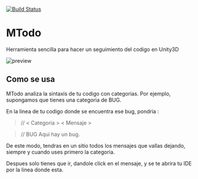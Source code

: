 [![Build Status](https://img.shields.io/badge/Trello-Active-brightgreen.svg)](https://trello.com/b/ZPmPLDJ8)

# MTodo
Herramienta sencilla para hacer un seguimiento del codigo en Unity3D

![preview](https://github.com/lPinchol/MTodo/blob/master/Res/previ.png?raw=true)

Como se usa
---
MTodo analiza la sintaxis de tu codigo con categorias.
Por ejemplo, supongamos que tienes una categoria de BUG.

En la linea de tu codigo donde se encuentra ese bug, pondria :

> // < Categoria > < Mensaje >

> // BUG Aqui hay un bug.

De este modo, tendras en un sitio todos los mensajes que vallas dejando, siempre y cuando uses primero la categoria.

Despues solo tienes que ir, dandole click en el mensaje, y se te abrira tu IDE por la linea donde esta.

